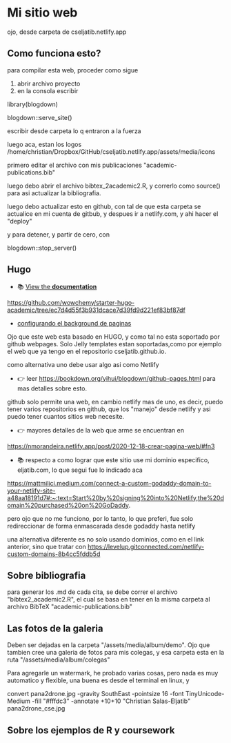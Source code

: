 # Mi sitio web
ojo, desde carpeta de cseljatib.netlify.app

## Como funciona esto?
para compilar esta web, proceder como sigue
1. abrir archivo proyecto
2. en la consola escribir

library(blogdown)

blogdown::serve_site()

escribir desde carpeta lo q entraron a la fuerza

luego aca, estan los logos
/home/christian/Dropbox/GitHub/cseljatib.netlify.app/assets/media/icons

primero editar el archivo con mis publicaciones "academic-publications.bib"

luego debo abrir el archivo bibtex_2academic2.R, y correrlo como source() para
asi actualizar la bibliografia.

luego debo actualizar esto en github, con tal de que esta carpeta se actualice en mi
cuenta de gitbub, y despues ir a netlify.com, y ahi hacer el "deploy"

y para detener, y partir de cero, con

blogdown::stop_server()

## Hugo
- 📚 [View the **documentation**](https://wowchemy.com/docs/hugo-tutorials)

https://github.com/wowchemy/starter-hugo-academic/tree/ec7d4d55f3b931dcace7d39fd9d221ef83bf87df

- [configurando el background de paginas](https://wowchemy.com/docs/getting-started/page-builder/)

Ojo que este web esta basado en HUGO, y como tal no esta soportado por github webpages. Solo Jelly templates estan soportadas,como por ejemplo el web que ya tengo en el repositorio cseljatib.github.io.

como alternativa uno debe usar algo asi como Netlify

- 👉 leer https://bookdown.org/yihui/blogdown/github-pages.html
para mas detalles sobre esto.

github solo permite una web, en cambio netlify mas de uno, es decir, puedo tener varios repositorios en github, que los "manejo" desde netlify y asi puedo tener cuantos sitios web necesite.

- 👉 mayores detalles de la web que arme se encuentran en

https://nmorandeira.netlify.app/post/2020-12-18-crear-pagina-web/#fn3

- 📚 respecto a como lograr que este sitio use mi dominio especifico, eljatib.com, lo que segui fue lo indicado aca

https://mattmilici.medium.com/connect-a-custom-godaddy-domain-to-your-netlify-site-a48aa18191d7#:~:text=Start%20by%20signing%20into%20Netlify,the%20domain%20purchased%20on%20GoDaddy.

pero ojo que no me funciono, por lo tanto, lo que preferi, fue solo redireccionar de forma enmascarada desde godaddy hasta netlify

una alternativa diferente es no solo usando dominios, como en el link anterior, sino que tratar con 
https://levelup.gitconnected.com/netlify-custom-domains-8b4cc5fddb5d


## Sobre bibliografia
para generar los .md de cada cita, se debe correr el archivo "bibtex2_academic2.R", el cual
 se basa en tener en la misma carpeta al archivo BibTeX "academic-publications.bib"
 
 
## Las fotos de la galeria
Deben ser dejadas en la carpeta "/assets/media/album/demo". Ojo que tambien cree una galeria de fotos para mis colegas, y esa carpeta esta en la ruta "/assets/media/album/colegas"

Para agregarle un watermark, he probado varias cosas, pero nada es muy automatico y flexible, una buena es desde el terminal en linux, y

convert pana2drone.jpg -gravity SouthEast -pointsize 16 -font TinyUnicode-Medium -fill "#fffdc3" -annotate +10+10 "Christian Salas-Eljatib" pana2drone_cse.jpg

## Sobre los ejemplos de R y coursework
